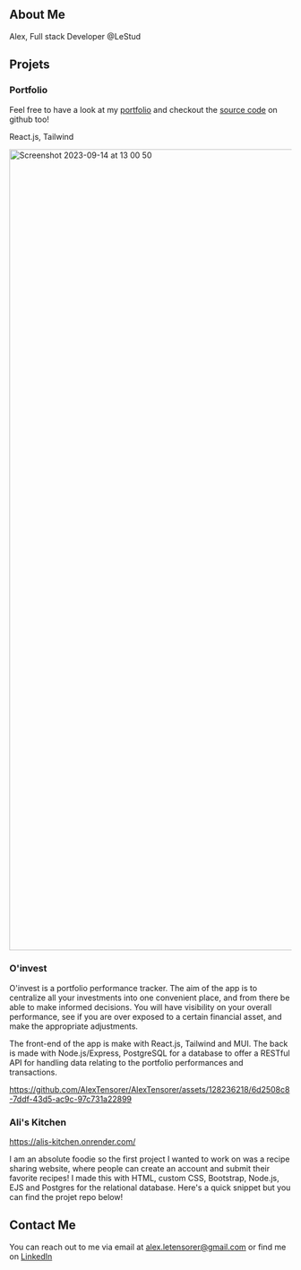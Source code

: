 ## About Me
Alex, Full stack Developer @LeStud



## Projets

### Portfolio

Feel free to have a look at my [portfolio](https://www.alex-tensorer.com/) and checkout the [source code](https://github.com/AlexTensorer/alt-portfolio) on github too!

React.js, Tailwind

<img width="1430" alt="Screenshot 2023-09-14 at 13 00 50" src="https://github.com/AlexTensorer/AlexTensorer/assets/128236218/68cdfbf7-91bf-4ecc-8a8a-13aa8f1086a2">

### O'invest

O'invest is a portfolio performance tracker. The aim of the app is to centralize all your investments into one convenient place, and from there be able to make informed decisions. You will have visibility on your overall performance, see if you are over exposed to a certain financial asset, and make the appropriate adjustments.

The front-end of the app is make with React.js, Tailwind and MUI.
The back is made with Node.js/Express, PostgreSQL for a database to offer a RESTful API for handling data relating to the portfolio performances and transactions.

https://github.com/AlexTensorer/AlexTensorer/assets/128236218/6d2508c8-7ddf-43d5-ac9c-97c731a22899



### Ali's Kitchen

https://alis-kitchen.onrender.com/

I am an absolute foodie so the first project I wanted to work on was a recipe sharing website, where people can create an account and submit their favorite recipes! I made this with HTML, custom CSS, Bootstrap, Node.js, EJS and Postgres for the relational database. Here's a quick snippet but you can find the projet repo below!


## Contact Me
You can reach out to me via email at alex.letensorer@gmail.com or find me on [LinkedIn](https://www.linkedin.com/in/alexandretensorer/)

